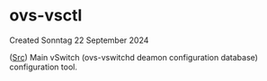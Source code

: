 # ovs-vsctl
Created Sonntag 22 September 2024

([Src](https://manpages.ubuntu.com/manpages/noble/en/man8/ovs-vsctl.8.html))
Main vSwitch (ovs-vswitchd deamon configuration database) configuration tool.

